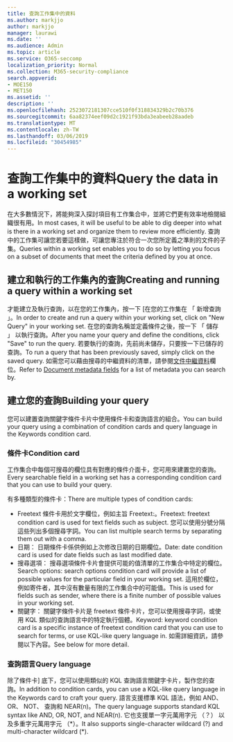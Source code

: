 ```yaml
---
title: 查詢工作集中的資料
ms.author: markjjo
author: markjjo
manager: laurawi
ms.date: ''
ms.audience: Admin
ms.topic: article
ms.service: O365-seccomp
localization_priority: Normal
ms.collection: M365-security-compliance
search.appverid:
- MOE150
- MET150
ms.assetid: ''
description: ''
ms.openlocfilehash: 2523072181307cce510f0f318834329b2c70b376
ms.sourcegitcommit: 6aa82374eef09d2c1921f93bda3eabeeb28aadeb
ms.translationtype: MT
ms.contentlocale: zh-TW
ms.lasthandoff: 03/06/2019
ms.locfileid: "30454985"
---
```

# <a name="query-the-data-in-a-working-set"></a><span data-ttu-id="7cdc8-102">查詢工作集中的資料</span><span class="sxs-lookup"><span data-stu-id="7cdc8-102">Query the data in a working set</span></span>

<span data-ttu-id="7cdc8-103">在大多數情況下，將能夠深入探討項目有工作集合中，並將它們更有效率地檢閱組織很有用。</span><span class="sxs-lookup"><span data-stu-id="7cdc8-103">In most cases, it will be useful to be able to dig deeper into what is there in a working set and organize them to review more efficiently.</span></span> <span data-ttu-id="7cdc8-104">查詢中的工作集可讓您若要這樣做，可讓您專注於符合一次您所定義之準則的文件的子集。</span><span class="sxs-lookup"><span data-stu-id="7cdc8-104">Queries within a working set enables you to do so by letting you focus on a subset of documents that meet the criteria defined by you at once.</span></span>

## <a name="creating-and-running-a-query-within-a-working-set"></a><span data-ttu-id="7cdc8-105">建立和執行的工作集內的查詢</span><span class="sxs-lookup"><span data-stu-id="7cdc8-105">Creating and running a query within a working set</span></span>

<span data-ttu-id="7cdc8-106">才能建立及執行查詢，以在您的工作集內，按一下 [在您的工作集在 「 新增查詢 」。</span><span class="sxs-lookup"><span data-stu-id="7cdc8-106">In order to create and run a query within your working set, click on "New Query" in your working set.</span></span> <span data-ttu-id="7cdc8-107">在您的查詢名稱並定義條件之後，按一下 「 儲存 」 以執行查詢。</span><span class="sxs-lookup"><span data-stu-id="7cdc8-107">After you name your query and define the conditions, click "Save" to run the query.</span></span> <span data-ttu-id="7cdc8-108">若要執行的查詢，先前尚未儲存，只要按一下已儲存的查詢。</span><span class="sxs-lookup"><span data-stu-id="7cdc8-108">To run a query that has been previously saved, simply click on the saved query.</span></span> <span data-ttu-id="7cdc8-109">如需您可以藉由搜尋的中繼資料的清單，請參閱[文件中繼資料](document-metadata-fields.md)欄位。</span><span class="sxs-lookup"><span data-stu-id="7cdc8-109">Refer to [Document metadata fields](document-metadata-fields.md) for a list of metadata you can search by.</span></span>

## <a name="building-your-query"></a><span data-ttu-id="7cdc8-110">建立您的查詢</span><span class="sxs-lookup"><span data-stu-id="7cdc8-110">Building your query</span></span>

<span data-ttu-id="7cdc8-111">您可以建置查詢關鍵字條件卡片中使用條件卡和查詢語言的組合。</span><span class="sxs-lookup"><span data-stu-id="7cdc8-111">You can build your query using a combination of condition cards and query language in the Keywords condition card.</span></span>

### <a name="condition-card"></a><span data-ttu-id="7cdc8-112">條件卡</span><span class="sxs-lookup"><span data-stu-id="7cdc8-112">Condition card</span></span>

<span data-ttu-id="7cdc8-113">工作集合中每個可搜尋的欄位具有對應的條件介面卡，您可用來建置您的查詢。</span><span class="sxs-lookup"><span data-stu-id="7cdc8-113">Every searchable field in a working set has a corresponding condition card that you can use to build your query.</span></span>

<span data-ttu-id="7cdc8-114">有多種類型的條件卡：</span><span class="sxs-lookup"><span data-stu-id="7cdc8-114">There are multiple types of condition cards:</span></span>
- <span data-ttu-id="7cdc8-115">Freetext 條件卡用於文字欄位，例如主旨 Freetext:。</span><span class="sxs-lookup"><span data-stu-id="7cdc8-115">Freetext: freetext condition card is used for text fields such as subject.</span></span> <span data-ttu-id="7cdc8-116">您可以使用分號分隔這些列出多個搜尋字詞。</span><span class="sxs-lookup"><span data-stu-id="7cdc8-116">You can list multiple search terms by separating them out with a comma.</span></span>
- <span data-ttu-id="7cdc8-117">日期： 日期條件卡係供例如上次修改日期的日期欄位。</span><span class="sxs-lookup"><span data-stu-id="7cdc8-117">Date: date condition card is used for date fields such as last modified date.</span></span>
- <span data-ttu-id="7cdc8-118">搜尋選項： 搜尋選項條件卡片會提供可能的值清單的工作集合中特定的欄位。</span><span class="sxs-lookup"><span data-stu-id="7cdc8-118">Search options: search options condition card will provide a list of possible values for the particular field in your working set.</span></span> <span data-ttu-id="7cdc8-119">這用於欄位，例如寄件者，其中沒有數量有限的工作集合中的可能值。</span><span class="sxs-lookup"><span data-stu-id="7cdc8-119">This is used for fields such as sender, where there is a finite number of possible values in your working set.</span></span>
- <span data-ttu-id="7cdc8-120">關鍵字： 關鍵字條件卡片是 freetext 條件卡片，您可以使用搜尋字詞，或使用 KQL 類似的查詢語言中的特定執行個體。</span><span class="sxs-lookup"><span data-stu-id="7cdc8-120">Keyword: keyword condition card is a specific instance of freetext condition card that you can use to search for terms, or use KQL-like query language in.</span></span> <span data-ttu-id="7cdc8-121">如需詳細資訊，請參閱以下內容。</span><span class="sxs-lookup"><span data-stu-id="7cdc8-121">See below for more detail.</span></span>

### <a name="query-language"></a><span data-ttu-id="7cdc8-122">查詢語言</span><span class="sxs-lookup"><span data-stu-id="7cdc8-122">Query language</span></span>

<span data-ttu-id="7cdc8-123">除了條件卡] 底下，您可以使用類似的 KQL 查詢語言關鍵字卡片，製作您的查詢。</span><span class="sxs-lookup"><span data-stu-id="7cdc8-123">In addition to condition cards, you can use a KQL-like query language in the Keywords card to craft your query.</span></span> <span data-ttu-id="7cdc8-124">語言支援標準 KQL 語法，例如 AND、 OR、 NOT、 查詢和 NEAR(n)。</span><span class="sxs-lookup"><span data-stu-id="7cdc8-124">The query language supports standard KQL syntax like AND, OR, NOT, and NEAR(n).</span></span> <span data-ttu-id="7cdc8-125">它也支援單一字元萬用字元 （？） 以及多重字元萬用字元 （\*）。</span><span class="sxs-lookup"><span data-stu-id="7cdc8-125">It also supports single-character wildcard (?) and multi-character wildcard (\*).</span></span>